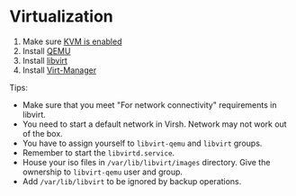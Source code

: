 # Virtualization

1. Make sure [KVM is enabled](https://wiki.archlinux.org/title/QEMU#Enabling_KVM)
2. Install [QEMU](https://wiki.archlinux.org/title/QEMU#Installation)
3. Install [libvirt](https://wiki.archlinux.org/title/libvirt#Installation)
4. Install [Virt-Manager](https://wiki.archlinux.org/title/Virt-manager#Installation)

Tips:
- Make sure that you meet "For network connectivity" requirements in libvirt.
- You need to start a default network in Virsh. Network may not work out of the box.
- You have to assign yourself to `libvirt-qemu` and `libvirt` groups.
- Remember to start the `libvirtd.service`.
- House your iso files in `/var/lib/libvirt/images` directory. Give the ownership to `libvirt-qemu` user and group.
- Add `/var/lib/libvirt` to be ignored by backup operations.
